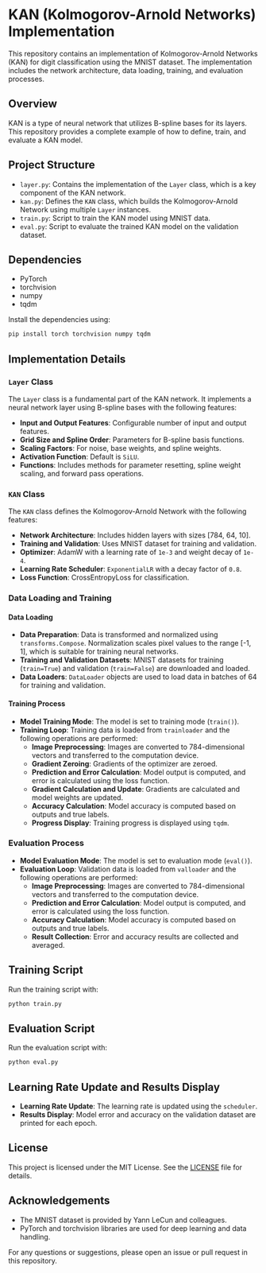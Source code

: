 # KAN (Kolmogorov-Arnold Networks) Implementation

This repository contains an implementation of Kolmogorov-Arnold Networks (KAN) for digit classification using the MNIST dataset. The implementation includes the network architecture, data loading, training, and evaluation processes.

## Overview

KAN is a type of neural network that utilizes B-spline bases for its layers. This repository provides a complete example of how to define, train, and evaluate a KAN model.

## Project Structure

- `layer.py`: Contains the implementation of the `Layer` class, which is a key component of the KAN network.
- `kan.py`: Defines the `KAN` class, which builds the Kolmogorov-Arnold Network using multiple `Layer` instances.
- `train.py`: Script to train the KAN model using MNIST data.
- `eval.py`: Script to evaluate the trained KAN model on the validation dataset.

## Dependencies

- PyTorch
- torchvision
- numpy
- tqdm

Install the dependencies using:

```bash
pip install torch torchvision numpy tqdm
```

## Implementation Details

### `Layer` Class

The `Layer` class is a fundamental part of the KAN network. It implements a neural network layer using B-spline bases with the following features:

- **Input and Output Features**: Configurable number of input and output features.
- **Grid Size and Spline Order**: Parameters for B-spline basis functions.
- **Scaling Factors**: For noise, base weights, and spline weights.
- **Activation Function**: Default is `SiLU`.
- **Functions**: Includes methods for parameter resetting, spline weight scaling, and forward pass operations.

### `KAN` Class

The `KAN` class defines the Kolmogorov-Arnold Network with the following features:

- **Network Architecture**: Includes hidden layers with sizes [784, 64, 10].
- **Training and Validation**: Uses MNIST dataset for training and validation.
- **Optimizer**: AdamW with a learning rate of `1e-3` and weight decay of `1e-4`.
- **Learning Rate Scheduler**: `ExponentialLR` with a decay factor of `0.8`.
- **Loss Function**: CrossEntropyLoss for classification.

### Data Loading and Training

#### Data Loading

- **Data Preparation**: Data is transformed and normalized using `transforms.Compose`. Normalization scales pixel values to the range [-1, 1], which is suitable for training neural networks.
- **Training and Validation Datasets**: MNIST datasets for training (`train=True`) and validation (`train=False`) are downloaded and loaded.
- **Data Loaders**: `DataLoader` objects are used to load data in batches of 64 for training and validation.

#### Training Process

- **Model Training Mode**: The model is set to training mode (`train()`).
- **Training Loop**: Training data is loaded from `trainloader` and the following operations are performed:
  - **Image Preprocessing**: Images are converted to 784-dimensional vectors and transferred to the computation device.
  - **Gradient Zeroing**: Gradients of the optimizer are zeroed.
  - **Prediction and Error Calculation**: Model output is computed, and error is calculated using the loss function.
  - **Gradient Calculation and Update**: Gradients are calculated and model weights are updated.
  - **Accuracy Calculation**: Model accuracy is computed based on outputs and true labels.
  - **Progress Display**: Training progress is displayed using `tqdm`.

### Evaluation Process

- **Model Evaluation Mode**: The model is set to evaluation mode (`eval()`).
- **Evaluation Loop**: Validation data is loaded from `valloader` and the following operations are performed:
  - **Image Preprocessing**: Images are converted to 784-dimensional vectors and transferred to the computation device.
  - **Prediction and Error Calculation**: Model output is computed, and error is calculated using the loss function.
  - **Accuracy Calculation**: Model accuracy is computed based on outputs and true labels.
  - **Result Collection**: Error and accuracy results are collected and averaged.

## Training Script

Run the training script with:

```bash
python train.py
```

## Evaluation Script

Run the evaluation script with:

```bash
python eval.py
```

## Learning Rate Update and Results Display

- **Learning Rate Update**: The learning rate is updated using the `scheduler`.
- **Results Display**: Model error and accuracy on the validation dataset are printed for each epoch.

## License

This project is licensed under the MIT License. See the [LICENSE](LICENSE) file for details.

## Acknowledgements

- The MNIST dataset is provided by Yann LeCun and colleagues.
- PyTorch and torchvision libraries are used for deep learning and data handling.

For any questions or suggestions, please open an issue or pull request in this repository.
```
